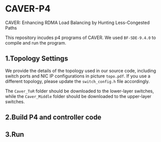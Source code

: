# CAVER-P4
CAVER: Enhancing RDMA Load Balancing by Hunting Less-Congested Paths

This repository incudes p4 programs of CAVER. We used `BF-SDE-9.4.0` to compile and run the program.

## 1.Topology Settings
We provide the details of the topology used in our source code, including switch ports and NIC IP configurations in picture `topo.pdf`. 
If you use a different topology, please update the `switch_config.h` file accordingly.

The `Caver_ToR` folder should be downloaded to the lower-layer switches, while the `Caver_Middle` folder should be downloaded to the upper-layer switches.

## 2.Build P4 and controller code



## 3.Run

